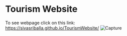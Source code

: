# Tourism Website

To see webpage click on this link: https://sivasriballa.github.io/TourismWebsite/
![Capture](https://github.com/sivasriballa/TourismWebsite/assets/142785942/d08f3de2-04c3-4164-b5eb-9203fcc0ff52)


